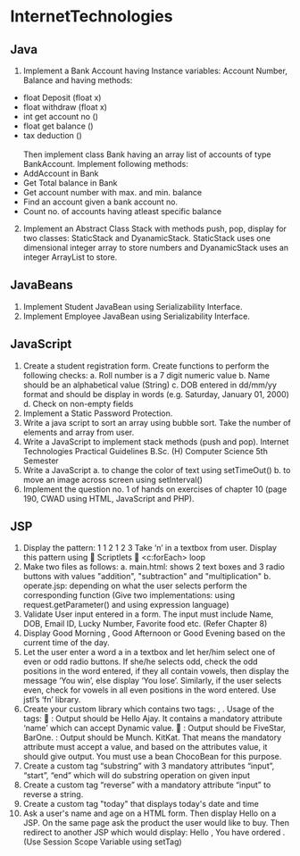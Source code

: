 # InternetTechnologies

## Java
1. Implement a Bank Account having Instance variables: Account Number, Balance and having methods:
- float Deposit (float x)
- float withdraw (float x)
- int get account no ()
- float get balance ()
- tax deduction ()
\
\
Then implement class Bank having an array list of accounts of type BankAccount. Implement following methods:
- AddAccount in Bank
- Get Total balance in Bank
- Get account number with max. and min. balance
- Find an account given a bank account no.
- Count no. of accounts having atleast specific balance
2. Implement an Abstract Class Stack with methods push, pop, display for two classes:
StaticStack and DyanamicStack. StaticStack uses one dimensional integer array to store
numbers and DyanamicStack uses an integer ArrayList to store. 

## JavaBeans
1. Implement Student JavaBean using Serializability Interface.
2. Implement Employee JavaBean using Serializability Interface.

## JavaScript
1. Create a student registration form. Create functions to perform the following checks:
a. Roll number is a 7 digit numeric value
b. Name should be an alphabetical value (String)
c. DOB entered in dd/mm/yy format and should be display in words (e.g. Saturday,
January 01, 2000)
d. Check on non-empty fields
2. Implement a Static Password Protection.
3. Write a java script to sort an array using bubble sort. Take the number of elements and
array from user.
4. Write a JavaScript to implement stack methods (push and pop).
Internet Technologies Practical Guidelines
B.Sc. (H) Computer Science 5th Semester
5. Write a JavaScript
a. to change the color of text using setTimeOut()
b. to move an image across screen using setInterval()
6. Implement the question no. 1 of hands on exercises of chapter 10 (page 190, CWAD using HTML, JavaScript and PHP).

## JSP
1. Display the pattern:
1
1 2
1 2 3
Take ‘n’ in a textbox from user. Display this pattern using
 Scriptlets
 <c:forEach> loop
2. Make two files as follows:
a. main.html: shows 2 text boxes and 3 radio buttons with values "addition",
"subtraction" and "multiplication"
b. operate.jsp: depending on what the user selects perform the corresponding function
(Give two implementations: using request.getParameter() and using expression
language)
3. Validate User input entered in a form. The input must include Name, DOB, Email ID,
Lucky Number, Favorite food etc. (Refer Chapter 8)
4. Display Good Morning <uname>, Good Afternoon <uname> or Good Evening
<uname> based on the current time of the day.
5. Let the user enter a word a in a textbox and let her/him select one of even or odd radio
buttons. If she/he selects odd, check the odd positions in the word entered, if they all
contain vowels, then display the message ‘You win’, else display ‘You lose’. Similarly,
if the user selects even, check for vowels in all even positions in the word entered. Use
jstl’s ‘fn’ library.
6. Create your custom library which contains two tags: <hello>, <choco>.
Usage of the tags:
 <hello name=”Ajay”>: Output should be Hello Ajay. It contains a mandatory
attribute ‘name’ which can accept Dynamic value.
 <choco texture=”Chewy”>: Output should be FiveStar, BarOne.
<choco texture=”Crunchy”>: Output should be Munch. KitKat.
That means the mandatory attribute must accept a value, and based on the
attributes value, it should give output. You must use a bean ChocoBean for this
purpose.
7. Create a custom tag “substring” with 3 mandatory attributes “input”, “start”, “end”
which will do substring operation on given input
8. Create a custom tag “reverse” with a mandatory attribute “input” to reverse a string.
9. Create a custom tag "today" that displays today's date and time
10. Ask a user's name and age on a HTML form. Then display Hello <uname> on a JSP.
On the same page ask the product the user would like to buy. Then redirect to another
JSP which would display: Hello <uname>, You have ordered <product>. (Use Session
Scope Variable using setTag)
